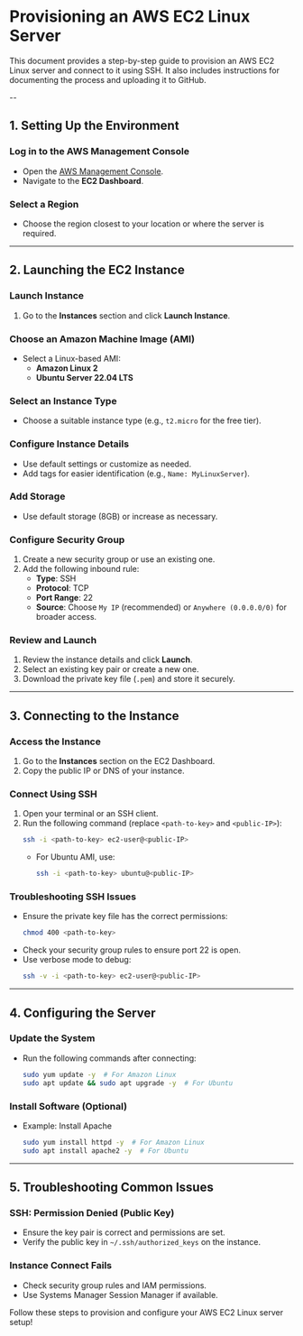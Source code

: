 # Provisioning an AWS EC2 Linux Server

This document provides a step-by-step guide to provision an AWS EC2 Linux server and connect to it using SSH. It also includes instructions for documenting the process and uploading it to GitHub.

--

## **1. Setting Up the Environment**

### **Log in to the AWS Management Console**
- Open the [AWS Management Console](https://aws.amazon.com/console/).
- Navigate to the **EC2 Dashboard**.

### **Select a Region**
- Choose the region closest to your location or where the server is required.

---

## **2. Launching the EC2 Instance**

### **Launch Instance**
1. Go to the **Instances** section and click **Launch Instance**.

### **Choose an Amazon Machine Image (AMI)**
- Select a Linux-based AMI:
  - **Amazon Linux 2**
  - **Ubuntu Server 22.04 LTS**

### **Select an Instance Type**
- Choose a suitable instance type (e.g., `t2.micro` for the free tier).

### **Configure Instance Details**
- Use default settings or customize as needed.
- Add tags for easier identification (e.g., `Name: MyLinuxServer`).

### **Add Storage**
- Use default storage (8GB) or increase as necessary.

### **Configure Security Group**
1. Create a new security group or use an existing one.
2. Add the following inbound rule:
   - **Type**: SSH
   - **Protocol**: TCP
   - **Port Range**: 22
   - **Source**: Choose `My IP` (recommended) or `Anywhere (0.0.0.0/0)` for broader access.

### **Review and Launch**
1. Review the instance details and click **Launch**.
2. Select an existing key pair or create a new one.
3. Download the private key file (`.pem`) and store it securely.

---

## **3. Connecting to the Instance**

### **Access the Instance**
1. Go to the **Instances** section on the EC2 Dashboard.
2. Copy the public IP or DNS of your instance.

### **Connect Using SSH**
1. Open your terminal or an SSH client.
2. Run the following command (replace `<path-to-key>` and `<public-IP>`):
   ```bash
   ssh -i <path-to-key> ec2-user@<public-IP>
   ```
   - For Ubuntu AMI, use:
     ```bash
     ssh -i <path-to-key> ubuntu@<public-IP>
     ```

### **Troubleshooting SSH Issues**
- Ensure the private key file has the correct permissions:
  ```bash
  chmod 400 <path-to-key>
  ```
- Check your security group rules to ensure port 22 is open.
- Use verbose mode to debug:
  ```bash
  ssh -v -i <path-to-key> ec2-user@<public-IP>
  ```

---

## **4. Configuring the Server**

### **Update the System**
- Run the following commands after connecting:
  ```bash
  sudo yum update -y  # For Amazon Linux
  sudo apt update && sudo apt upgrade -y  # For Ubuntu
  ```

### **Install Software (Optional)**
- Example: Install Apache
  ```bash
  sudo yum install httpd -y  # For Amazon Linux
  sudo apt install apache2 -y  # For Ubuntu
  ```

---

## **5. Troubleshooting Common Issues**

### **SSH: Permission Denied (Public Key)**
- Ensure the key pair is correct and permissions are set.
- Verify the public key in `~/.ssh/authorized_keys` on the instance.

### **Instance Connect Fails**
- Check security group rules and IAM permissions.
- Use Systems Manager Session Manager if available.




Follow these steps to provision and configure your AWS EC2 Linux server setup!

